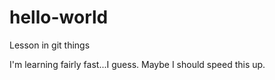 # hello-world
Lesson in git things

I'm learning fairly fast...I guess. Maybe I should speed this up.
